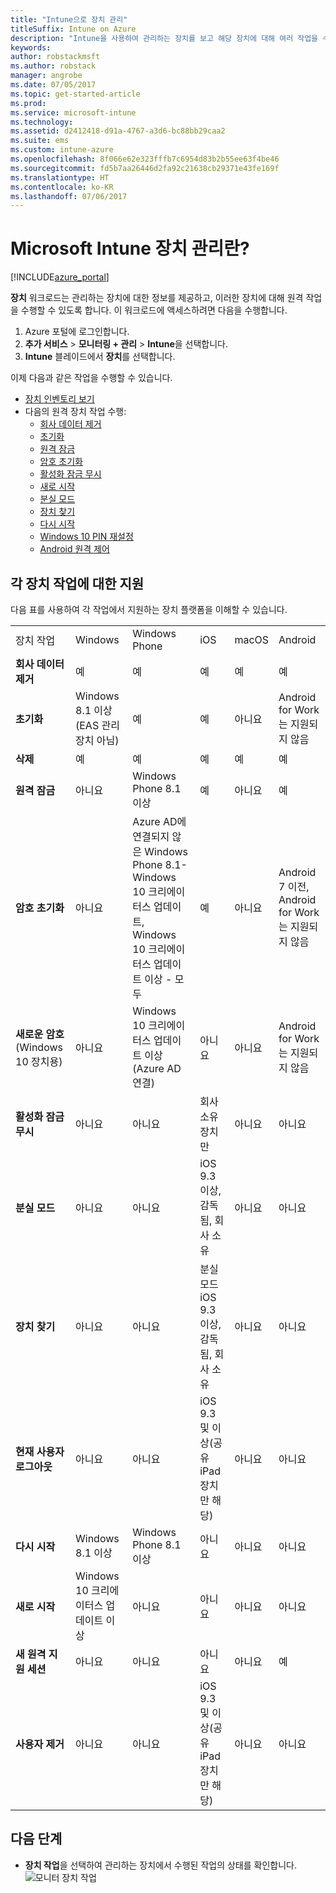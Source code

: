 ```yaml
---
title: "Intune으로 장치 관리"
titleSuffix: Intune on Azure
description: "Intune을 사용하여 관리하는 장치를 보고 해당 장치에 대해 여러 작업을 수행하는 방법을 알아봅니다.\""
keywords: 
author: robstackmsft
ms.author: robstack
manager: angrobe
ms.date: 07/05/2017
ms.topic: get-started-article
ms.prod: 
ms.service: microsoft-intune
ms.technology: 
ms.assetid: d2412418-d91a-4767-a3d6-bc88bb29caa2
ms.suite: ems
ms.custom: intune-azure
ms.openlocfilehash: 8f066e62e323fffb7c6954d83b2b55ee63f4be46
ms.sourcegitcommit: fd5b7aa26446d2fa92c21638cb29371e43fe169f
ms.translationtype: HT
ms.contentlocale: ko-KR
ms.lasthandoff: 07/06/2017
---
```

# <a name="what-is-microsoft-intune-device-management"></a>Microsoft Intune 장치 관리란?


[!INCLUDE[azure_portal](./includes/azure_portal.md)]

**장치** 워크로드는 관리하는 장치에 대한 정보를 제공하고, 이러한 장치에 대해 원격 작업을 수행할 수 있도록 합니다. 이 워크로드에 액세스하려면 다음을 수행합니다.

1. Azure 포털에 로그인합니다.
2. **추가 서비스** > **모니터링 + 관리** > **Intune**을 선택합니다.
3. **Intune** 블레이드에서 **장치**를 선택합니다.

이제 다음과 같은 작업을 수행할 수 있습니다.

- [장치 인벤토리 보기](device-inventory.md)
- 다음의 원격 장치 작업 수행:
    - [회사 데이터 제거](device-company-data-remove.md) 
    - [초기화](device-factory-reset.md)
    - [원격 잠금](device-remote-lock.md)
    - [암호 초기화](device-passcode-reset.md)
    - [활성화 잠금 무시](device-activation-lock-bypass.md)
    - [새로 시작](device-fresh-start.md)
    - [분실 모드](device-lost-mode.md)
    - [장치 찾기](device-locate.md)
    - [다시 시작](device-restart.md)
    - [Windows 10 PIN 재설정](device-windows-pin-reset.md)
    - [Android 원격 제어](device-profile-android-teamviewer.md)


## <a name="support-for-each-device-action"></a>각 장치 작업에 대한 지원

다음 표를 사용하여 각 작업에서 지원하는 장치 플랫폼을 이해할 수 있습니다.

|||||||
|-|-|-|-|-|-|
|장치 작업|Windows|Windows Phone|iOS|macOS|Android|
|**회사 데이터 제거**|예|예|예|예|예|
|**초기화**|Windows 8.1 이상(EAS 관리 장치 아님)|예|예|아니요|Android for Work는 지원되지 않음|
|**삭제**|예|예|예|예|예|
|**원격 잠금**|아니요|Windows Phone 8.1 이상|예|아니요|예|
|**암호 초기화**|아니요|Azure AD에 연결되지 않은 Windows Phone 8.1-Windows 10 크리에이터스 업데이트, Windows 10 크리에이터스 업데이트 이상 - 모두|예|아니요|Android 7 이전, Android for Work는 지원되지 않음|
|**새로운 암호**(Windows 10 장치용)|아니요|Windows 10 크리에이터스 업데이트 이상(Azure AD 연결)|아니요|아니요|Android for Work는 지원되지 않음|
|**활성화 잠금 무시**|아니요|아니요|회사 소유 장치만|아니요|아니요|
|**분실 모드**|아니요|아니요|iOS 9.3 이상, 감독됨, 회사 소유|아니요|아니요|
|**장치 찾기**|아니요|아니요|분실 모드 iOS 9.3 이상, 감독됨, 회사 소유|아니요|아니요|
|**현재 사용자 로그아웃**|아니요|아니요|iOS 9.3 및 이상(공유 iPad 장치만 해당)|아니요|아니요|
|**다시 시작**|Windows 8.1 이상|Windows Phone 8.1 이상|아니요|아니요|아니요|
|**새로 시작**|Windows 10 크리에이터스 업데이트 이상|아니요|아니요|아니요|아니요|
|**새 원격 지원 세션**|아니요|아니요|아니요|아니요|예|
|**사용자 제거**|아니요|아니요|iOS 9.3 및 이상(공유 iPad 장치만 해당)|아니요|아니요|

## <a name="next-steps"></a>다음 단계

- **장치 작업**을 선택하여 관리하는 장치에서 수행된 작업의 상태를 확인합니다. 
![모니터 장치 작업](./media/monitor-device-actions.png)